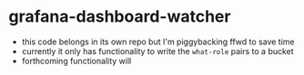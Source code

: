 # grafana-dashboard-watcher

* this code belongs in its own repo but I'm piggybacking ffwd to save time
* currently it only has functionality to write the `what-role` pairs to a bucket
* forthcoming functionality will 